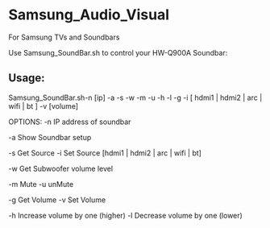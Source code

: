 # Samsung_Audio_Visual
For Samsung TVs and Soundbars


Use Samsung_SoundBar.sh to control your HW-Q900A Soundbar:

Usage:		
------
Samsung_SoundBar.sh-n [ip] -a -s -w -m -u -h -l -g -i [ hdmi1 | hdmi2 | arc | wifi | bt ] -v [volume]

OPTIONS:
   -n   IP address of soundbar

   -a   Show Soundbar setup

   -s 	Get Source
   -i   Set Source	[hdmi1 | hdmi2 | arc | wifi | bt]

   -w	Get Subwoofer volume level

   -m	Mute
   -u	unMute

   -g	Get Volume
   -v	Set Volume

   -h	Increase volume by one (higher)
   -l	Decrease volume by one (lower)
